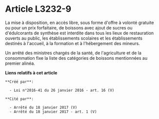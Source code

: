 # Article L3232-9

La mise à disposition, en accès libre, sous forme d'offre à volonté gratuite ou pour un prix forfaitaire, de boissons avec
ajout de sucres ou d'édulcorants de synthèse est interdite dans tous les lieux de restauration ouverts au public, les
établissements scolaires et les établissements destinés à l'accueil, à la formation et à l'hébergement des mineurs. 

Un arrêté des ministres chargés de la santé, de l'agriculture et de la consommation fixe la liste des catégories de boissons
mentionnées au premier alinéa.

**Liens relatifs à cet article**

	**Créé par**:

	  - Loi n°2016-41 du 26 janvier 2016 - art. 16 (V)

	**Cité par**:

	  - Arrêté du 18 janvier 2017 (V)
	  - Arrêté du 18 janvier 2017 - art. 1 (V)
